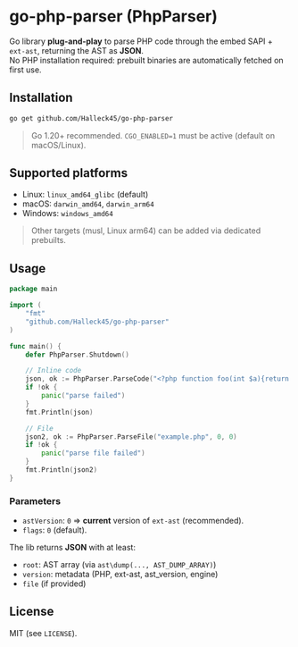 # go-php-parser (PhpParser)

Go library **plug-and-play** to parse PHP code through the embed SAPI + `ext-ast`, returning the AST as **JSON**.  
No PHP installation required: prebuilt binaries are automatically fetched on first use.

## Installation

```bash
go get github.com/Halleck45/go-php-parser
```

> Go 1.20+ recommended. `CGO_ENABLED=1` must be active (default on macOS/Linux).

## Supported platforms

- Linux: `linux_amd64_glibc` (default)
- macOS: `darwin_amd64`, `darwin_arm64`
- Windows: `windows_amd64`

> Other targets (musl, Linux arm64) can be added via dedicated prebuilts.

## Usage

```go
package main

import (
    "fmt"
    "github.com/Halleck45/go-php-parser"
)

func main() {
    defer PhpParser.Shutdown()

    // Inline code
    json, ok := PhpParser.ParseCode("<?php function foo(int $a){return $a+1;}", "inline.php", 0, 0)
    if !ok {
        panic("parse failed")
    }
    fmt.Println(json)

    // File
    json2, ok := PhpParser.ParseFile("example.php", 0, 0)
    if !ok {
        panic("parse file failed")
    }
    fmt.Println(json2)
}
```

### Parameters
- `astVersion`: `0` ⇒ **current** version of `ext-ast` (recommended).
- `flags`: `0` (default).

The lib returns **JSON** with at least:
- `root`: AST array (via `ast\dump(..., AST_DUMP_ARRAY)`)
- `version`: metadata (PHP, ext-ast, ast_version, engine)
- `file` (if provided)

## License

MIT (see `LICENSE`).